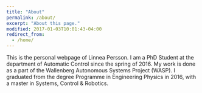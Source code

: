 ```yaml
---
title: "About"
permalink: /about/
excerpt: "About this page."
modified: 2017-01-03T10:01:43-04:00
redirect_from:
  - /home/
---
```

This is the personal webpage of Linnea Persson. I am a PhD Student at the department of Automatic Control since the spring of 2016. My work is done as a part of the Wallenberg Autonomous Systems Project (WASP). I graduated from the degree Programme in Engineering Physics in 2016, with a master in Systems, Control & Robotics. 
